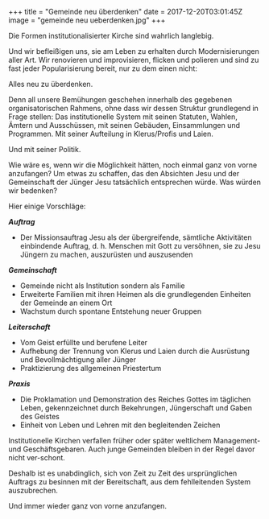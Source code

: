 +++
title = "Gemeinde neu überdenken"
date = 2017-12-20T03:01:45Z
image = "gemeinde neu ueberdenken.jpg"
+++

Die Formen institutionalisierter Kirche sind wahrlich langlebig.

Und wir befleißigen uns, sie am Leben zu erhalten durch Modernisierungen aller Art. Wir renovieren und improvisieren, flicken und polieren und sind zu fast jeder Popularisierung bereit, nur zu dem einen nicht:

Alles neu zu überdenken.

Denn all unsere Bemühungen geschehen innerhalb des gegebenen organisatorischen Rahmens, ohne dass wir dessen Struktur grundlegend in Frage stellen: Das institutionelle System mit seinen Statuten, Wahlen, Ämtern und Ausschüssen, mit seinen Gebäuden, Einsammlungen und Programmen. Mit seiner Aufteilung in Klerus/Profis und Laien.

Und mit seiner Politik.

Wie wäre es, wenn wir die Möglichkeit hätten, noch einmal ganz von vorne anzufangen? Um etwas zu schaffen, das den Absichten Jesu und der Gemeinschaft der Jünger Jesu tatsächlich entsprechen würde. Was würden wir bedenken?

Hier einige Vorschläge:

***Auftrag***

- Der Missionsauftrag Jesu als der übergreifende, sämtliche Aktivitäten einbindende Auftrag, d. h. Menschen mit Gott zu versöhnen, sie zu Jesu Jüngern zu machen, auszurüsten und auszusenden

***Gemeinschaft***

- Gemeinde nicht als Institution sondern als Familie
- Erweiterte Familien mit ihren Heimen als die grundlegenden Einheiten der Gemeinde an einem Ort 
- Wachstum durch spontane Entstehung neuer Gruppen

***Leiterschaft***

- Vom Geist erfüllte und berufene Leiter
- Aufhebung der Trennung von Klerus und Laien durch die Ausrüstung und Bevollmächtigung aller Jünger
- Praktizierung des allgemeinen Priestertum

***Praxis***

- Die Proklamation und Demonstration des Reiches Gottes im täglichen Leben, gekennzeichnet durch Bekehrungen, Jüngerschaft und Gaben des Geistes
- Einheit von Leben und Lehren mit den begleitenden Zeichen

Institutionelle Kirchen verfallen früher oder später weltlichem Management- und Geschäftsgebaren. Auch junge Gemeinden bleiben in der Regel davor nicht ver-schont.

Deshalb ist es unabdinglich, sich von Zeit zu Zeit des ursprünglichen Auftrags zu besinnen mit der Bereitschaft, aus dem fehlleitenden System auszubrechen.

Und immer wieder ganz von vorne anzufangen.


